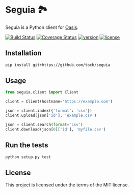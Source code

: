 # Seguia 🏞

Seguia is a Python client for [Oasis](https://github.com/toch/oasis).

[![Build Status](https://travis-ci.org/toch/seguia.svg?branch=master)](https://travis-ci.org/toch/seguia)
[![Coverage Status](https://coveralls.io/repos/github/toch/seguia/badge.svg?branch=master)](https://coveralls.io/github/toch/seguia?branch=master)
[![version](https://img.shields.io/badge/version-unreleased-blue.svg)](./CHANGELOG.md)
[![license](https://img.shields.io/badge/license-MIT-blue.svg)](./LICENSE.md)

## Installation

```Bash
pip install git+https://github.com/toch/seguia
```

## Usage

```Python
from seguia.client import Client

client = Client(hostname='https://example.com')

json = client.index({'format': 'csv'})
client.upload(json['id'], 'example.csv')

json = client.search(format='csv')
client.download(json[0]['id'], 'myfile.csv')
```

## Run the tests

```Bash
python setup.py test
```

## License

This project is licensed under the terms of the MIT license.

